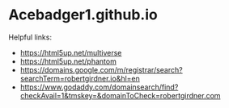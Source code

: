 # Acebadger1.github.io

Helpful links:

* https://html5up.net/multiverse
* https://html5up.net/phantom
* https://domains.google.com/m/registrar/search?searchTerm=robertgirdner.io&hl=en
* https://www.godaddy.com/domainsearch/find?checkAvail=1&tmskey=&domainToCheck=robertgirdner.com
